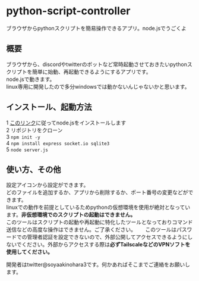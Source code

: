 # python-script-controller
ブラウザからpythonスクリプトを簡易操作できるアプリ。node.jsでうごくよ
## 概要
ブラウザから、discordやtwitterのボットなど常時起動させておきたいpythonスクリプトを簡単に始動、再起動できるようにするアプリです。  
node.jsで動きます。  
linux専用に開発したので多分windowsでは動かないんじゃないかと思います。  

## インストール、起動方法
1 [このリンク](https://nodejs.org/ja/downloads)に従ってnode.jsをインストールします  
2 リポジトリをクローン  
3 `npm init -y`  
4 `npm install express socket.io sqlite3`  
5 `node server.js`  

## 使い方、その他
設定アイコンから設定ができます。  
どのファイルを追加するか、アプリから削除するか、ポート番号の変更などができます。  
linuxでの動作を前提としているためpythonの仮想環境を使用が絶対となっています。**非仮想環境でのスクリプトの起動はできません。**  
このツールはスクリプトの起動や再起動に特化したツールとなっておりコマンド送信などの高度な操作はできません。ご了承ください。　　
このツールはパスワードでの管理者認証を設定できないので、外部公開してアクセスできるようにしないでください。外部からアクセスする際は**必ずTailscaleなどのVPNソフトを使用してください。**    
  
開発者はtwitter@soyaakinohara3です。何かあればそこまでご連絡をお願いします。

